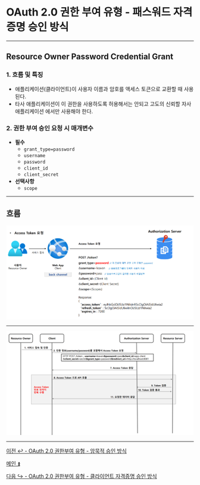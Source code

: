 # OAuth 2.0 권한 부여 유형 - 패스워드 자격증명 승인 방식

---

## Resource Owner Password Credential Grant

### 1. 흐름 및 특징

- 애플리케이션(클라이언트)이 사용자 이름과 암호를 액세스 토큰으로 교환할 때 사용된다.
- 타사 애플리케이션이 이 권한을 사용하도록 허용해서는 안되고 고도의 신뢰할 자사 애플리케이션 에서만 사용해야 한다.

### 2. 권한 부여 승인 요청 시 매개변수

- **필수**
  - `grant_type=password`
  - `username`
  - `password`
  - `client_id`
  - `client_secret`
- **선택사항**
  - `scope`

---

## 흐름

![img_6.png](image/img_6.png)

---

![img_7.png](image/img_7.png)

---

[이전 ↩️ - OAuth 2.0 권한부여 유형 - 암묵적 승인 방식]()

[메인 ⏫](https://github.com/genesis12345678/TIL/blob/main/Spring/security/oauth/main.md)

[다음 ↪️ - OAuth 2.0 권한부여 유형 - 클라이언트 자격증명 승인 방식]()